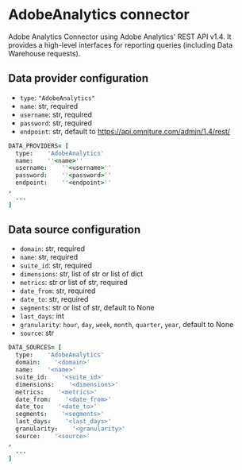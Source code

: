 # AdobeAnalytics connector

Adobe Analytics Connector using Adobe Analytics' REST API v1.4.
It provides a high-level interfaces for reporting queries (including Data Warehouse requests).

## Data provider configuration

* `type`: `"AdobeAnalytics"`
* `name`: str, required
* `username`: str, required
* `password`: str, required
* `endpoint`: str, default to https://api.omniture.com/admin/1.4/rest/

```coffee
DATA_PROVIDERS= [
  type:    'AdobeAnalytics'
  name:    ''<name>''
  username:    ''<username>''
  password:    ''<password>''
  endpoint:    ''<endpoint>''
,
  ...
]
```


## Data source configuration

* `domain`: str, required
* `name`: str, required
* `suite_id`: str, required
* `dimensions`: str, list of str or list of dict
* `metrics`: str or list of str, required
* `date_from`: str, required
* `date_to`: str, required
* `segments`: str or list of str, default to None
* `last_days`: int
* `granularity`: `hour`, `day`, `week`, `month`, `quarter`, `year`, default to None
* `source`: str

```coffee
DATA_SOURCES= [
  type:    'AdobeAnalytics'
  domain:    '<domain>'
  name:    '<name>'
  suite_id:    '<suite_id>'
  dimensions:    '<dimensions>'
  metrics:    '<metrics>'
  date_from:    '<date_from>'
  date_to:    '<date_to>'
  segments:    '<segments>'
  last_days:    '<last_days>'
  granularity:    '<granularity>'
  source:    '<source>'
,
  ...
]
```
